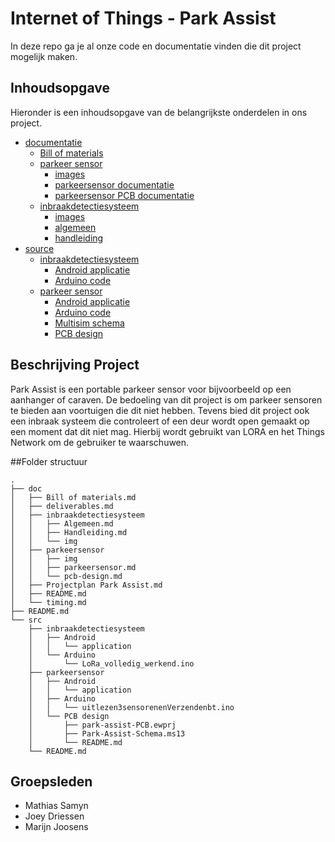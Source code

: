# Internet of Things - Park Assist
In deze repo ga je al onze code en documentatie vinden die dit project mogelijk maken.


## Inhoudsopgave
Hieronder is een inhoudsopgave van de belangrijkste onderdelen in ons project.

- [documentatie](doc/)
  - [Bill of materials](doc/Bill%20of%20materials.md)
  - [parkeer sensor](doc/parkeersensor/)
    - [images](doc/parkeersensor/img)
    - [parkeersensor documentatie](doc/parkeersensor/parkeersensor.md)
    - [parkeersensor PCB documentatie](doc/parkeersensor/pcb-design.md)
  - [inbraakdetectiesysteem](doc/inbraakdetectiesysteem/)
  	- [images](doc/inbraakdetectiesysteem/img)
  	- [algemeen](doc/inbraakdetectiesysteem/Algemeen.md)
  	- [handleiding](doc/inbraakdetectiesysteem/Handleiding.md)
- [source](src/)
  - [inbraakdetectiesysteem](src/inbraakdetectiesysteem)
  	- [Android applicatie](src/inbraakdetectiesysteem/Android/application)
  	- [Arduino code](src/inbraakdetectiesysteem/Arduino/LoRa_volledig_werkend.ino)
  - [parkeer sensor](src/parkeersensor)
  	- [Android applicatie](src/parkeersensor/Android/application)
  	- [Arduino code](src/parkeersensor/Arduino/uitlezen3sensorenenVerzendenbt.ino)
  	- [Multisim schema](src/parkeersensor/PCB%20design/Park-Assist-Schema.ms13)
  	- [PCB design](src/parkeersensor/PCB%20design/park-assist-PCB.ewprj)

## Beschrijving Project
Park Assist is een portable parkeer sensor voor bijvoorbeeld op een aanhanger of caraven.
De bedoeling van dit project is om parkeer sensoren te bieden aan voortuigen die dit niet hebben.
Tevens bied dit project ook een inbraak systeem die controleert of een deur wordt open gemaakt op een moment dat dit niet mag.
Hierbij wordt gebruikt van LORA en het Things Network om de gebruiker te waarschuwen.


##Folder structuur
```
.
├── doc
│   ├── Bill of materials.md
│   ├── deliverables.md
│   ├── inbraakdetectiesysteem
│   │   ├── Algemeen.md
│   │   ├── Handleiding.md
│   │   └── img
│   ├── parkeersensor
│   │   ├── img
│   │   ├── parkeersensor.md
│   │   └── pcb-design.md
│   ├── Projectplan Park Assist.md
│   ├── README.md
│   └── timing.md
├── README.md
└── src
    ├── inbraakdetectiesysteem
    │   ├── Android
    │   │   └── application
    │   └── Arduino
    │       └── LoRa_volledig_werkend.ino
    ├── parkeersensor
    │   ├── Android
    │   │   └── application
    │   ├── Arduino
    │   │   └── uitlezen3sensorenenVerzendenbt.ino
    │   └── PCB design
    │       ├── park-assist-PCB.ewprj
    │       ├── Park-Assist-Schema.ms13
    │       └── README.md
    └── README.md
```


## Groepsleden

* Mathias Samyn
* Joey Driessen
* Marijn Joosens
